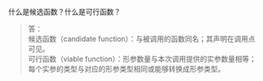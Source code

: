 什么是候选函数？什么是可行函数？

> 答：  
> 候选函数（candidate function）：与被调用的函数同名；其声明在调用点可见。  
> 可行函数（viable function）：形参数量与本次调用提供的实参数量相等；每个实参的类型与对应的形参类型相同或能够转换成形参类型。

